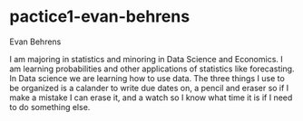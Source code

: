 # pactice1-evan-behrens

Evan Behrens

I am majoring in statistics and minoring in Data Science and Economics.
I am learning probabilities and other applications of statistics like forecasting. In Data science we are learning how to use data. 
The three things I use to be organized is a calander to write due dates on, a pencil and eraser so if I make a mistake I can erase it, and a watch so I know what time it is if I need to do something else.
